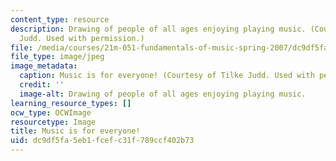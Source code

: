 ```yaml
---
content_type: resource
description: Drawing of people of all ages enjoying playing music. (Courtesy of Tilke
  Judd. Used with permission.)
file: /media/courses/21m-051-fundamentals-of-music-spring-2007/dc9df5fa5eb1fcefc31f789ccf402b73_21m-051s07.jpg
file_type: image/jpeg
image_metadata:
  caption: Music is for everyone! (Courtesy of Tilke Judd. Used with permission.)
  credit: ''
  image-alt: Drawing of people of all ages enjoying playing music.
learning_resource_types: []
ocw_type: OCWImage
resourcetype: Image
title: Music is for everyone!
uid: dc9df5fa-5eb1-fcef-c31f-789ccf402b73
---
```

